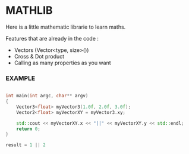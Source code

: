 # MATHLIB

Here is a little mathematic librarie to learn maths.

Features that are already in the code : 

 - Vectors (Vector<type, size>())
 - Cross & Dot product
 - Calling as many properties as you want

 ### EXAMPLE


```c++

int main(int argc, char** argv)
{
    Vector3<float> myVector3(1.0f, 2.0f, 3.0f);
    Vector2<float> myVectorXY = myVector3.xy;

    std::cout << myVectorXY.x << "||" << myVectorXY.y << std::endl;
    return 0;
}

result = 1 || 2

```